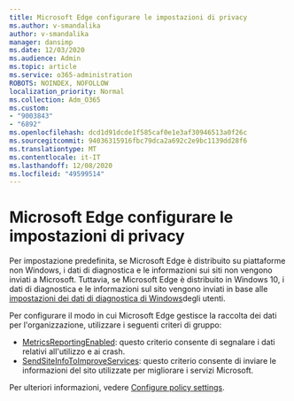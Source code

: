 ```yaml
---
title: Microsoft Edge configurare le impostazioni di privacy
ms.author: v-smandalika
author: v-smandalika
manager: dansimp
ms.date: 12/03/2020
ms.audience: Admin
ms.topic: article
ms.service: o365-administration
ROBOTS: NOINDEX, NOFOLLOW
localization_priority: Normal
ms.collection: Adm_O365
ms.custom:
- "9003843"
- "6892"
ms.openlocfilehash: dcd1d91dcde1f585caf0e1e3af30946513a0f26c
ms.sourcegitcommit: 94036315916fbc79dca2a692c2e9bc1139dd28f6
ms.translationtype: MT
ms.contentlocale: it-IT
ms.lasthandoff: 12/08/2020
ms.locfileid: "49599514"
---
```

# <a name="microsoft-edge-configure-privacy-settings"></a>Microsoft Edge configurare le impostazioni di privacy

Per impostazione predefinita, se Microsoft Edge è distribuito su piattaforme non Windows, i dati di diagnostica e le informazioni sui siti non vengono inviati a Microsoft. Tuttavia, se Microsoft Edge è distribuito in Windows 10, i dati di diagnostica e le informazioni sul sito vengono inviati in base alle [impostazioni dei dati di diagnostica di Windows](https://docs.microsoft.com/windows/privacy/configure-windows-diagnostic-data-in-your-organization)degli utenti.

Per configurare il modo in cui Microsoft Edge gestisce la raccolta dei dati per l'organizzazione, utilizzare i seguenti criteri di gruppo:
- [MetricsReportingEnabled](https://docs.microsoft.com/DeployEdge/microsoft-edge-policies#metricsreportingenabled): questo criterio consente di segnalare i dati relativi all'utilizzo e ai crash.
- [SendSiteInfoToImproveServices](https://docs.microsoft.com/DeployEdge/microsoft-edge-policies#sendsiteinfotoimproveservices): questo criterio consente di inviare le informazioni del sito utilizzate per migliorare i servizi Microsoft.

Per ulteriori informazioni, vedere [Configure policy settings](https://docs.microsoft.com/deployedge/microsoft-edge-enterprise-privacy-settings#configure-policy-settings).